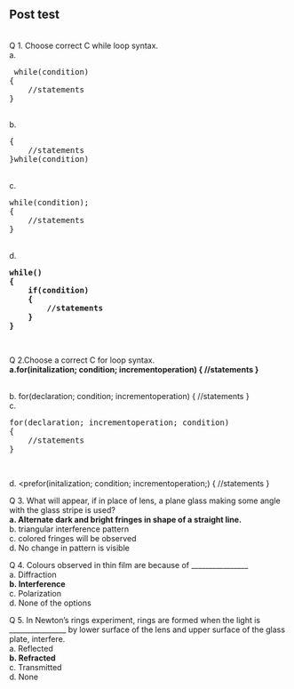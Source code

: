 ## Post test
<br>
Q 1. Choose correct C while loop syntax.<br>
a.<pre> while(condition)
{
    //statements
}
<br></pre>
b. 
<pre>{
    //statements
}while(condition)</pre><br>
c. 
<pre>while(condition);
{
    //statements
}</pre><br>
d. 
<b><pre>while()
{
    if(condition)
    {
        //statements
    }
}</pre></b><br>

Q 2.Choose a correct C for loop syntax.<br>
<b>a.for(initalization; condition; incrementoperation)
{
    //statements
}

<br></b></pre>
b. 
for(declaration; condition; incrementoperation)
{
    //statements
}
</pre><br>
c. 
<pre>for(declaration; incrementoperation; condition)
{
    //statements
}
</pre><br>
d. 
<prefor(initalization; condition; incrementoperation;)
{
    //statements
}
</pre><br>

Q 3. What will appear, if in place of lens, a plane glass making some angle with the glass stripe  is used?<br>
<b>a. Alternate dark and bright fringes in shape of a straight line.<br></b>
b. triangular interference pattern<br>
c. colored fringes will be observed<br>
d. No change in pattern is visible<br>

Q 4. Colours observed in thin film are because of ________________<br>
a. Diffraction<br>
<b>b. Interference<br></b>
c. Polarization<br>
d. None of the options<br>

Q 5.  In Newton’s rings experiment, rings are formed when the light is ________________ by
lower surface of the lens and upper surface of the glass plate, interfere.<br>
a. Reflected<br>
<b>b. Refracted<br></b>
c. Transmitted<br>
d. None<br></b>
